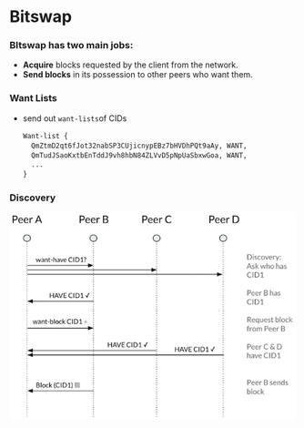 # Bitswap

### BItswap has two main jobs:

- **Acquire** blocks requested by the client from the network.
- **Send blocks** in its possession to other peers who want them.

### Want Lists

* send out ```want-lists```of CIDs

  ```markdown
  Want-list {
    QmZtmD2qt6fJot32nabSP3CUjicnypEBz7bHVDhPQt9aAy, WANT,
    QmTudJSaoKxtbEnTddJ9vh8hbN84ZLVvD5pNpUaSbxwGoa, WANT,
    ...
  }
  ```

### Discovery

![Diagram of the _want-have/want-block_ process.](Bitswap.assets/diagram-of-the-want-have-want-block-process.6ef862a2.png)